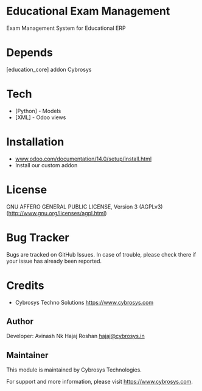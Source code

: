 Educational Exam Management
===========================
Exam Management System for Educational ERP

Depends
=======
[education_core] addon Cybrosys

Tech
====
* [Python] - Models
* [XML] - Odoo views

Installation
============
- www.odoo.com/documentation/14.0/setup/install.html
- Install our custom addon

License
=======
GNU AFFERO GENERAL PUBLIC LICENSE, Version 3 (AGPLv3)
(http://www.gnu.org/licenses/agpl.html)

Bug Tracker
===========
Bugs are tracked on GitHub Issues. In case of trouble, please check there if your issue has already been reported.

Credits
=======
* Cybrosys Techno Solutions <https://www.cybrosys.com>

Author
------

Developer: Avinash Nk
           Hajaj Roshan <hajaj@cybrosys.in>
           
Maintainer
----------

This module is maintained by Cybrosys Technologies.

For support and more information, please visit https://www.cybrosys.com.
